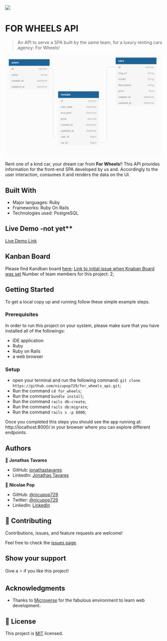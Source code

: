 ![](https://img.shields.io/badge/Microverse-blueviolet)

# FOR WHEELS API

> An API to serve a SPA built by the same team, for a luxury renting cars agency: For Wheels!

![screenshot](./app/assets/database_for_wheels.png)

Rent one of a kind car, your dream car from **For Wheels**!!
This API provides information for the front-end SPA developed by us and. Accordingly to the user interaction, consumes it and renders the data on the UI.

## Built With

- Major languages: Ruby
- Frameworks: Ruby On Rails
- Technologies used: PostgreSQL 

## Live Demo -not yet**

[Live Demo Link](https://livedemo.com)

## Kanban Board
Please find Kandban board [here](https://github.com/users/nicupop729/projects/3);
[Link to initial issue when Knaban Board was set](https://github.com/nicupop729/for_wheels_api/issues/20)
Number of team members for this project: 2;

## Getting Started

To get a local copy up and running follow these simple example steps.

### Prerequisites
In order to run this project on your system, please make sure that you have installed all of the followings:
 - IDE application
 - Ruby
 - Ruby on Rails
 - a web browser
### Setup

 - open your terminal and run the following command: `git clone https://github.com/nicupop729/for_wheels_api.git`;
 - Run the command `cd for_wheels`;
 - Run the command `bundle install`;
 - Run the command `rails db:create`;
 - Run the command `rails db:migrate`;
 - Run the command `rails s -p 8000`;

Once you completed this steps you should see the app running at: http://localhost:8000/ in your browser where you can explore different endpoints.

## Authors

👤 **Jonathas Tavares**

- GitHub: [jonathastavares](https://github.com/jonathastavares)
- LinkedIn: [Jonathas Tavares](https://www.linkedin.com/in/jonathas-tavares-24b8bba3/)

👤 **Nicolae Pop**

- GitHub: [@nicupop729](https://github.com/nicupop729)
- Twitter: [@nicupop729](https://twitter.com/nicupop729)
- LinkedIn: [LinkedIn](https://www.linkedin.com/in/nicolae-pop/)

## 🤝 Contributing

Contributions, issues, and feature requests are welcome!

Feel free to check the [issues page](../../issues/).

## Show your support

Give a ⭐️ if you like this project!

## Acknowledgments

- Thanks to [Microverse](https://www.microverse.org/) for the fabulous environment to learn web development.

## 📝 License

This project is [MIT](./MIT.md) licensed.
